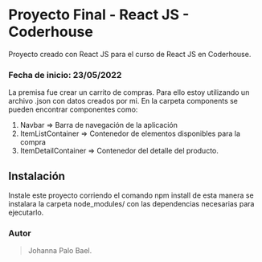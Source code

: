 # Proyecto Final - React JS - Coderhouse
Proyecto creado con React JS para el curso de React JS en Coderhouse.

### **Fecha de inicio:** 23/05/2022

La premisa fue crear un carrito de compras.
Para ello estoy utilizando un archivo .json con datos creados por mi.
En la carpeta components se pueden encontrar componentes como:
1. Navbar => Barra de navegación de la aplicación
2. ItemListContainer => Contenedor de elementos disponibles para la compra
3. ItemDetailContainer => Contenedor del detalle del producto.


## Instalación
Instale este proyecto corriendo el comando npm install
de esta manera se instalara la carpeta node_modules/ con las dependencias necesarias para ejecutarlo.

### Autor
> Johanna Palo Bael.
